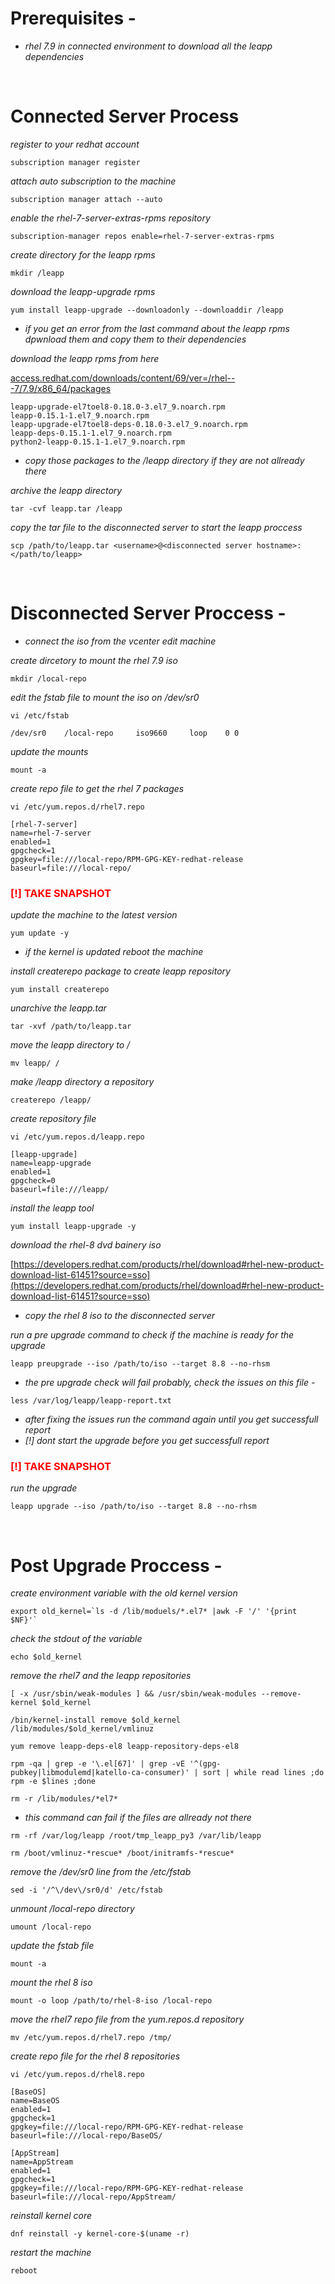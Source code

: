 # Prerequisites - 

* *rhel 7.9 in connected environment to download all the leapp dependencies*

</br>

# Connected Server Process

*register to your redhat account*

```
subscription manager register
```

*attach auto subscription to the machine*

```
subscription manager attach --auto
```

*enable the rhel-7-server-extras-rpms repository*

```
subscription-manager repos enable=rhel-7-server-extras-rpms
```

*create directory for the leapp rpms*

```
mkdir /leapp
```

*download the leapp-upgrade rpms*

```
yum install leapp-upgrade --downloadonly --downloaddir /leapp
```

* *if you get an error from the last command about the leapp rpms dpwnload them and copy them to their dependencies*

*download the leapp rpms from here*

[access.redhat.com/downloads/content/69/ver=/rhel---7/7.9/x86_64/packages](https://access.redhat.com/downloads/content/69/ver=/rhel---7/7.9/x86_64/packages)

    leapp-upgrade-el7toel8-0.18.0-3.el7_9.noarch.rpm
    leapp-0.15.1-1.el7_9.noarch.rpm       
    leapp-upgrade-el7toel8-deps-0.18.0-3.el7_9.noarch.rpm
    leapp-deps-0.15.1-1.el7_9.noarch.rpm  
    python2-leapp-0.15.1-1.el7_9.noarch.rpm

* *copy those packages to the /leapp directory if they are not allready there*

*archive the leapp directory*

```
tar -cvf leapp.tar /leapp
```

*copy the tar file to the disconnected server to start the leapp proccess*

```
scp /path/to/leapp.tar <username>@<disconnected server hostname>:</path/to/leapp>
```

</br>

# Disconnected Server Proccess -

* *connect the iso from the vcenter edit machine*

*create dircetory to mount the rhel 7.9 iso*

```
mkdir /local-repo
```

*edit the fstab file to mount the iso on /dev/sr0*

```
vi /etc/fstab
```
    
    /dev/sr0	/local-repo		iso9660		loop	0 0

*update the mounts*

```
mount -a
```

*create repo file to get the rhel 7 packages*

```
vi /etc/yum.repos.d/rhel7.repo
```

    [rhel-7-server]
    name=rhel-7-server
    enabled=1
    gpgcheck=1
    gpgkey=file:///local-repo/RPM-GPG-KEY-redhat-release
    baseurl=file:///local-repo/

### <span style="color:red">**[!] TAKE SNAPSHOT**</span>

*update the machine to the latest version*

```
yum update -y
```

* *if the kernel is updated reboot the machine*

*install createrepo package to create leapp repository*

```
yum install createrepo
```

*unarchive the leapp.tar*

```
tar -xvf /path/to/leapp.tar
```

*move the leapp directory to /*

```
mv leapp/ /
```

*make /leapp directory a repository*

```
createrepo /leapp/
```

*create repository file*

```
vi /etc/yum.repos.d/leapp.repo
```

    [leapp-upgrade]
    name=leapp-upgrade
    enabled=1
    gpgcheck=0
    baseurl=file:///leapp/

*install the leapp tool*

```
yum install leapp-upgrade -y
```

*download the rhel-8 dvd bainery iso*

[https://developers.redhat.com/products/rhel/download#rhel-new-product-download-list-61451?source=sso](https://developers.redhat.com/products/rhel/download#rhel-new-product-download-list-61451?source=sso)

* *copy the rhel 8 iso to the disconnected server*

*run a pre upgrade command to check if the machine is ready for the upgrade*

```
leapp preupgrade --iso /path/to/iso --target 8.8 --no-rhsm
```

* *the pre upgrade check will fail probably, check the issues on this file -*

```
less /var/log/leapp/leapp-report.txt
```

* *after fixing the issues run the command again until you get successfull report*
* *[!] dont start the upgrade before you get successfull report*

### <span style="color:red">**[!] TAKE SNAPSHOT**</span>

*run the upgrade*

```
leapp upgrade --iso /path/to/iso --target 8.8 --no-rhsm
```

</br>

# Post Upgrade Proccess -

*create environment variable with the old kernel version*

```
export old_kernel=`ls -d /lib/moduels/*.el7* |awk -F '/' '{print $NF}'`
```

*check the stdout of the variable*

```
echo $old_kernel
```

*remove the rhel7 and the leapp repositories*

```
[ -x /usr/sbin/weak-modules ] && /usr/sbin/weak-modules --remove-kernel $old_kernel
```

```
/bin/kernel-install remove $old_kernel /lib/modules/$old_kernel/vmlinuz
```

```
yum remove leapp-deps-el8 leapp-repository-deps-el8
```

```
rpm -qa | grep -e '\.el[67]' | grep -vE '^(gpg-pubkey|libmodulemd|katello-ca-consumer)' | sort | while read lines ;do rpm -e $lines ;done
```

```
rm -r /lib/modules/*el7*
```
* *this command can fail if the files are allready not there*

```
rm -rf /var/log/leapp /root/tmp_leapp_py3 /var/lib/leapp
```

```
rm /boot/vmlinuz-*rescue* /boot/initramfs-*rescue*
```

*remove the /dev/sr0 line from the /etc/fstab*

```
sed -i '/^\/dev\/sr0/d' /etc/fstab
```

*unmount /local-repo directory*

```
umount /local-repo
```

*update the fstab file*

```
mount -a
```

*mount the rhel 8 iso*

```
mount -o loop /path/to/rhel-8-iso /local-repo
```

*move the rhel7 repo file from the yum.repos.d repository*

```
mv /etc/yum.repos.d/rhel7.repo /tmp/
```

*create repo file for the rhel 8 repositories*

```
vi /etc/yum.repos.d/rhel8.repo
```

    [BaseOS]
    name=BaseOS
    enabled=1
    gpgcheck=1
    gpgkey=file:///local-repo/RPM-GPG-KEY-redhat-release
    baseurl=file:///local-repo/BaseOS/

    [AppStream]
    name=AppStream
    enabled=1
    gpgcheck=1
    gpgkey=file:///local-repo/RPM-GPG-KEY-redhat-release
    baseurl=file:///local-repo/AppStream/

*reinstall kernel core*

```
dnf reinstall -y kernel-core-$(uname -r)
```

*restart the machine*

```
reboot
```